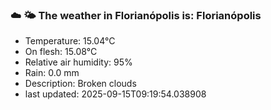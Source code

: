### ☁️ 🌤️  The weather in Florianópolis is: Florianópolis

- Temperature: 15.04°C
- On flesh: 15.08°C
- Relative air humidity: 95%
- Rain: 0.0 mm
- Description: Broken clouds
- last updated: 2025-09-15T09:19:54.038908
